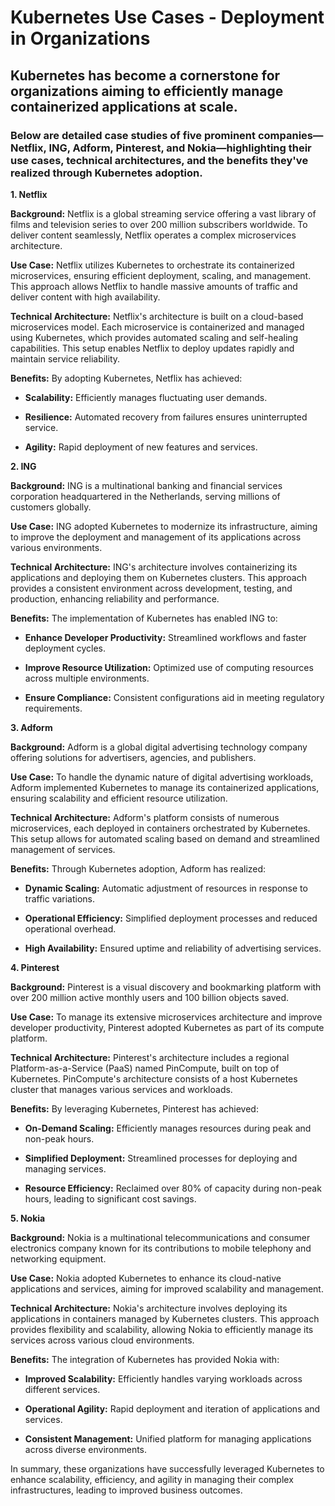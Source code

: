 # Kubernetes Use Cases - Deployment in Organizations

## Kubernetes has become a cornerstone for organizations aiming to efficiently manage containerized applications at scale. 

### Below are detailed case studies of five prominent companies—Netflix, ING, Adform, Pinterest, and Nokia—highlighting their use cases, technical architectures, and the benefits they've realized through Kubernetes adoption.

**1. Netflix**

**Background:** Netflix is a global streaming service offering a vast library of films and television series to over 200 million subscribers worldwide. To deliver content seamlessly, Netflix operates a complex microservices architecture.

**Use Case:** Netflix utilizes Kubernetes to orchestrate its containerized microservices, ensuring efficient deployment, scaling, and management. This approach allows Netflix to handle massive amounts of traffic and deliver content with high availability.

**Technical Architecture:** Netflix's architecture is built on a cloud-based microservices model. Each microservice is containerized and managed using Kubernetes, which provides automated scaling and self-healing capabilities. This setup enables Netflix to deploy updates rapidly and maintain service reliability.

**Benefits:** By adopting Kubernetes, Netflix has achieved:

- **Scalability:** Efficiently manages fluctuating user demands.

- **Resilience:** Automated recovery from failures ensures uninterrupted service.

- **Agility:** Rapid deployment of new features and services.

**2. ING**

**Background:** ING is a multinational banking and financial services corporation headquartered in the Netherlands, serving millions of customers globally.

**Use Case:** ING adopted Kubernetes to modernize its infrastructure, aiming to improve the deployment and management of its applications across various environments.

**Technical Architecture:** ING's architecture involves containerizing its applications and deploying them on Kubernetes clusters. This approach provides a consistent environment across development, testing, and production, enhancing reliability and performance.

**Benefits:** The implementation of Kubernetes has enabled ING to:

- **Enhance Developer Productivity:** Streamlined workflows and faster deployment cycles.

- **Improve Resource Utilization:** Optimized use of computing resources across multiple environments.

- **Ensure Compliance:** Consistent configurations aid in meeting regulatory requirements.

**3. Adform**

**Background:** Adform is a global digital advertising technology company offering solutions for advertisers, agencies, and publishers.

**Use Case:** To handle the dynamic nature of digital advertising workloads, Adform implemented Kubernetes to manage its containerized applications, ensuring scalability and efficient resource utilization.

**Technical Architecture:** Adform's platform consists of numerous microservices, each deployed in containers orchestrated by Kubernetes. This setup allows for automated scaling based on demand and streamlined management of services.

**Benefits:** Through Kubernetes adoption, Adform has realized:

- **Dynamic Scaling:** Automatic adjustment of resources in response to traffic variations.

- **Operational Efficiency:** Simplified deployment processes and reduced operational overhead.

- **High Availability:** Ensured uptime and reliability of advertising services.

**4. Pinterest**

**Background:** Pinterest is a visual discovery and bookmarking platform with over 200 million active monthly users and 100 billion objects saved.

**Use Case:** To manage its extensive microservices architecture and improve developer productivity, Pinterest adopted Kubernetes as part of its compute platform.

**Technical Architecture:** Pinterest's architecture includes a regional Platform-as-a-Service (PaaS) named PinCompute, built on top of Kubernetes. PinCompute's architecture consists of a host Kubernetes cluster that manages various services and workloads. 

**Benefits:** By leveraging Kubernetes, Pinterest has achieved:

- **On-Demand Scaling:** Efficiently manages resources during peak and non-peak hours.

- **Simplified Deployment:** Streamlined processes for deploying and managing services.

- **Resource Efficiency:** Reclaimed over 80% of capacity during non-peak hours, leading to significant cost savings.

**5. Nokia**

**Background:** Nokia is a multinational telecommunications and consumer electronics company known for its contributions to mobile telephony and networking equipment.

**Use Case:** Nokia adopted Kubernetes to enhance its cloud-native applications and services, aiming for improved scalability and management.

**Technical Architecture:** Nokia's architecture involves deploying its applications in containers managed by Kubernetes clusters. This approach provides flexibility and scalability, allowing Nokia to efficiently manage its services across various cloud environments.

**Benefits:** The integration of Kubernetes has provided Nokia with:

- **Improved Scalability:** Efficiently handles varying workloads across different services.

- **Operational Agility:** Rapid deployment and iteration of applications and services.

- **Consistent Management:** Unified platform for managing applications across diverse environments.

In summary, these organizations have successfully leveraged Kubernetes to enhance scalability, efficiency, and agility in managing their complex infrastructures, leading to improved business outcomes. 
